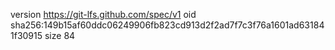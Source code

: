 version https://git-lfs.github.com/spec/v1
oid sha256:149b15af60ddc06249906fb823cd913d2f2ad7f7c3f76a1601ad631841f30915
size 84
